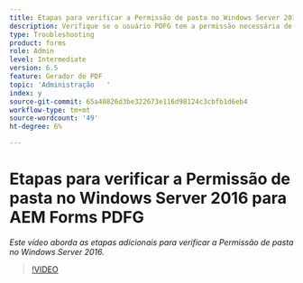 ```yaml
---
title: Etapas para verificar a Permissão de pasta no Windows Server 2016
description: Verifique se o usuário PDFG tem a permissão necessária de pasta no Windows Server 2016
type: Troubleshooting
product: forms
role: Admin
level: Intermediate
version: 6.5
feature: Gerador de PDF
topic: 'Administração   '
index: y
source-git-commit: 65a40826d3be322673e116d98124c3cbfb1d6eb4
workflow-type: tm+mt
source-wordcount: '49'
ht-degree: 6%

---
```



# Etapas para verificar a Permissão de pasta no Windows Server 2016 para AEM Forms PDFG

*Este vídeo aborda as etapas adicionais para verificar a Permissão de pasta no Windows Server 2016.*

>[!VIDEO](https://video.tv.adobe.com/v/335519?quality=9&learn=on)
